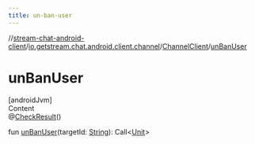 ```yaml
---
title: un-ban-user
---
```

//[stream-chat-android-client](../../../index.md)/[io.getstream.chat.android.client.channel](../index.md)/[ChannelClient](index.md)/[unBanUser](unBanUser.md)



# unBanUser  
[androidJvm]  
Content  
@[CheckResult](https://developer.android.com/reference/kotlin/androidx/annotation/CheckResult.html)()  
  
fun [unBanUser](unBanUser.md)(targetId: [String](https://kotlinlang.org/api/latest/jvm/stdlib/kotlin/-string/index.html)): Call&lt;[Unit](https://kotlinlang.org/api/latest/jvm/stdlib/kotlin/-unit/index.html)&gt;  



